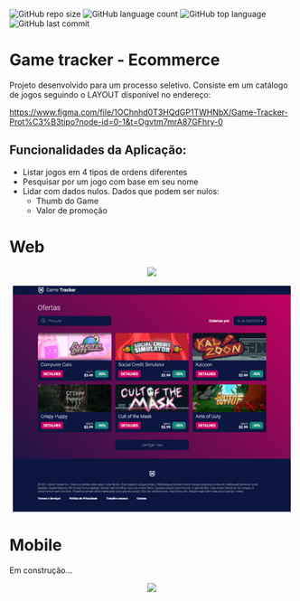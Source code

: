![GitHub repo size](https://img.shields.io/github/repo-size/LucasHARosa/Game_tracker_Ecommerce)
![GitHub language count](https://img.shields.io/github/languages/count/LucasHARosa/Game_tracker_Ecommerce)
![GitHub top language](https://img.shields.io/github/languages/top/LucasHARosa/Game_tracker_Ecommerce)
![GitHub last commit](https://img.shields.io/github/last-commit/LucasHARosa/Game_tracker_Ecommerce)

# Game tracker - Ecommerce

Projeto desenvolvido para um processo seletivo. Consiste em um catálogo de jogos seguindo o LAYOUT disponível no endereço:
 
<a href="https://www.figma.com/file/1OChnhd0T3HQdGP1TWHNbX/Game-Tracker-Prot%C3%B3tipo?node-id=0-1&t=Ogvtm7mrA87GFhry-0
">https://www.figma.com/file/1OChnhd0T3HQdGP1TWHNbX/Game-Tracker-Prot%C3%B3tipo?node-id=0-1&t=Ogvtm7mrA87GFhry-0
</a>
## Funcionalidades da Aplicação:

* Listar jogos em 4 tipos de ordens diferentes
* Pesquisar por um jogo com base em seu nome
* Lidar com dados nulos. Dados que podem ser nulos:
  * Thumb do Game
  * Valor de promoção

# Web
<p align="center">
  <img heigth="400" src="./Imagens/Game_tracker_web.gif">
</p>
<p align="center">
  <img height="400" src="./Imagens/Game_tracker_web.png">
</p>

# Mobile

Em construção...
<p align="center">
  <img src="https://media.giphy.com/media/xZsLh7B3KMMyUptD9D/giphy.gif">
</p>
